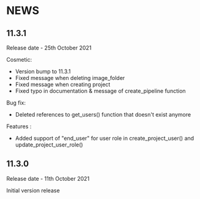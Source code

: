# NEWS

## 11.3.1

Release date - 25th October 2021

Cosmetic:
  - Version bump to 11.3.1
  - Fixed message when deleting image_folder
  - Fixed message when creating project
  - Fixed typo in documentation & message of create_pipeline function

Bug fix:
  - Deleted references to get_users() function that doesn't exist anymore

Features :
  - Added support of "end_user" for user role in create_project_user() and update_project_user_role()

## 11.3.0

Release date - 11th October 2021

Initial version release
